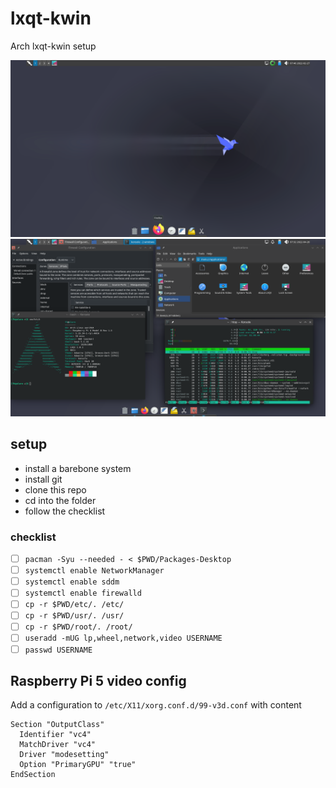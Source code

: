 # lxqt-kwin

Arch lxqt-kwin setup

![lxqt-kwin.png](lxqt-kwin.png)
![lxqt-kwin-alarm.png](lxqt-kwin-alarm.png)

## setup

* install a barebone system
* install git
* clone this repo
* cd into the folder
* follow the checklist

### checklist
- [ ] `pacman -Syu --needed - < $PWD/Packages-Desktop`
- [ ] `systemctl enable NetworkManager`
- [ ] `systemctl enable sddm`
- [ ] `systemctl enable firewalld`
- [ ] `cp -r $PWD/etc/. /etc/`
- [ ] `cp -r $PWD/usr/. /usr/`
- [ ] `cp -r $PWD/root/. /root/`
- [ ] `useradd -mUG lp,wheel,network,video USERNAME`
- [ ] `passwd USERNAME`

## Raspberry Pi 5 video config
Add a configuration to `/etc/X11/xorg.conf.d/99-v3d.conf` with content

```
Section "OutputClass"
  Identifier "vc4"
  MatchDriver "vc4"
  Driver "modesetting"
  Option "PrimaryGPU" "true"
EndSection
```
